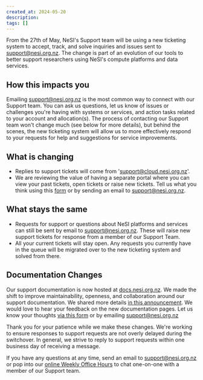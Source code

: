 ```yaml
---
created_at: 2024-05-20
description: 
tags: []
---
```


From the 27th of May, NeSI's Support team will be using a new ticketing system to accept, track, and solve inquiries and issues sent to [support@nesi.org.nz](mailto:support@nesi.org.nz). The change is part of an evolution of our tools to better support researchers using NeSI's compute platforms and data services.

## How this impacts you

Emailing [support@nesi.org.nz](mailto:support@nesi.org.nz) is the most common way to connect with our Support team. You can ask us questions, let us know of issues or challenges you're having with systems or services, and action tasks related to your account and allocation(s).
The process of contacting our Support team won't change much (see below for more details), but behind the scenes, the new ticketing system will allow us to more effectively respond to your requests for help and suggestions for service improvements.

## What is changing

* Replies to support tickets will come from 'support@cloud.nesi.org.nz'.
* We are reviewing the value of having a separate portal where you can view your past tickets, open tickets or raise new tickets.
Tell us what you think using this [form](https://docs.google.com/forms/d/e/1FAIpQLSdvR-0kJxunSiKUYNtHsG6l7Ne9Q5KPeunCVJiSbMuTvGcS8A/viewform) or by sending an email to [support@nesi.org.nz](mailto:support@nesi.org.nz).

## What stays the same

* Requests for support or questions about NeSI platforms and services can still be sent by email to [support@nesi.org.nz](mailto:support@nesi.org.nz). These will raise new support tickets for response from a member of our Support Team.
* All your current tickets will stay open. Any requests you currently have in the queue will be migrated over to the new ticketing system and solved from there.

## Documentation Changes

Our support documentation is now hosted at [docs.nesi.org.nz](https://docs.nesi.org.nz).
We made the shift to improve maintainability, openness, and collaboration around our support documentation. We shared more details [in this announcement](https://docs.nesi.org.nz/General/Announcements/Upcoming_changes_to_NeSI_documentation/).
We would love to hear your feedback on the new documentation pages. Let us know your thoughts [via this form](https://docs.google.com/forms/d/e/1FAIpQLSdBNPmOEy-SqUmktZaoaMXs2VO31W3DaAh6Py_lNf1Td2VBfA/viewform) or by emailing [support@nesi.org.nz](mailto:support@nesi.org.nz)

Thank you for your patience while we make these changes. We're working to ensure responses to support requests are not overly delayed during the switchover. In general, we strive to reply to support requests within one business day of receiving a message.

If you have any questions at any time, send an email to [support@nesi.org.nz](mailto:support@nesi.org.nz) or pop into our [online Weekly Office Hours](https://docs.nesi.org.nz/Getting_Started/Getting_Help/Weekly_Online_Office_Hours/) to chat one-on-one with a member of our Support team.
